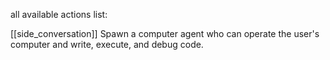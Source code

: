 all available actions list:

[[side_conversation]] <prompt> Spawn a computer agent who can operate the user's computer and write, execute, and debug code.